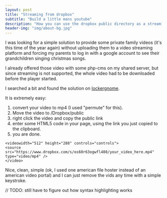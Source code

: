 ```yaml
---
layout: post
title: "Streaming from dropbox"
subtitle: "Build a little mans youtube"
description: "How you can use the dropbox public directory as a streaming infrastructure instead of using youtube, vimeo and so on."
header-img: "img/about-bg.jpg"
---
```


I was looking for a simple solution to provide some private family videos (it's this time of the year again) without
uploading them to a video streaming platform and forcing my parents to log in with a google account to see their
grandchildren singing christmas songs.

I already offered those video with some php-cms on my shared server, but since streaming is not supported, the
whole video had to be downloaded before the player started.

I searched a bit and found the solution on [lockergnome](http://www.lockergnome.com/media/2012/06/26/how-use-dropbox-host-stream-videos/).

It is extremely easy:

1. convert your video to mp4 (I used "permute" for this).
2. Move the video to /Dropbox/public
3. right click the video and copy the public link
4. enter some HTML5 code in your page, using the link you just copied to the clipboard.
5. you are done.


```
<videowidth="512" height="288" controls="controls">
<source src="https://www.dropbox.com/s/os60r63ogwfl408/your_video_here.mp4" type="video/mp4" />
</video>
```

Nice, clean, simple (ok, I used one american file hoster instead of an american video portal) and I can just remove the
vids any time with a simple keystroke.


// TODO: still have to figure out how syntax highlighting works
